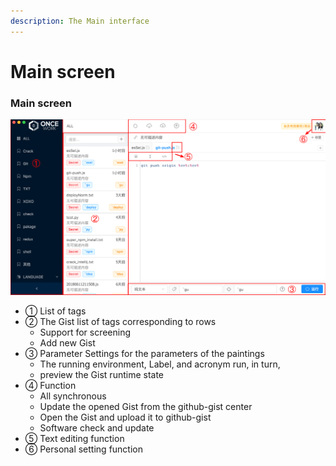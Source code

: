```yaml
---
description: The Main interface
---
```


# Main screen

### Main screen

![&#x4E3B;&#x754C;&#x9762;](.gitbook/assets/zhu-jie-mian.png)

* ① List of tags
* ② The Gist list of tags corresponding to rows
  * Support for screening
  * Add new Gist
* ③ Parameter Settings for the parameters of the paintings
  * The running environment, Label, and acronym run, in turn, 
  * preview the Gist runtime state
* ④  Function
  * All synchronous
  * Update the opened Gist from the github-gist center
  * Open the Gist and upload it to github-gist
  * Software check and update
* ⑤ Text editing function
* ⑥ Personal setting function

